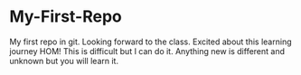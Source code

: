 # My-First-Repo
My first repo in git. 
Looking forward to the class. 
Excited about this learning journey 
HOM!
This is difficult but I can do it. 
Anything new is different and unknown but you will learn it. 